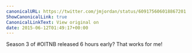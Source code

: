 ```yaml
---
canonicalURL: https://twitter.com/jmjordan/status/609175606018867201
ShowCanonicalLink: true
CanonicalLinkText: View original on
date: 2015-06-12T01:49:17+00:00
---
```

Season 3 of #OITNB released 6 hours early? That works for me!